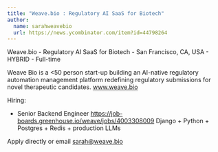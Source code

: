 ```yaml
---
title: "Weave.bio : Regulatory AI SaaS for Biotech"
author:
  name: sarahweavebio
  url: https://news.ycombinator.com/item?id=44798264
---
```


<JobNavigation />

Weave.bio - Regulatory AI SaaS for Biotech - San Francisco, CA, USA - HYBRID - Full-time

Weave Bio is a &lt;50 person start-up building an AI-native regulatory automation management platform redefining regulatory submissions for novel therapeutic candidates. www.weave.bio

Hiring: 
- Senior Backend Engineer <a href="https:&#x2F;&#x2F;job-boards.greenhouse.io&#x2F;weave&#x2F;jobs&#x2F;4003308009" rel="nofollow">https:&#x2F;&#x2F;job-boards.greenhouse.io&#x2F;weave&#x2F;jobs&#x2F;4003308009</a>
Django + Python + Postgres + Redis + production LLMs

Apply directly or email sarah@weave.bio
<JobApplication />
